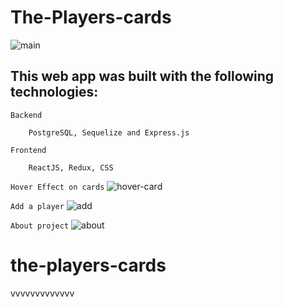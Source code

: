 # The-Players-cards

![main](https://user-images.githubusercontent.com/67078790/149646174-eb9a94f0-710c-4029-984d-12827f4d5135.png)

## This web app was built with the following technologies:

`Backend` 
```
    PostgreSQL, Sequelize and Express.js
```

`Frontend` 
```
    ReactJS, Redux, CSS
```

`Hover Effect on cards`
![hover-card](https://user-images.githubusercontent.com/67078790/149646209-108f4d45-11c7-4fbb-b62c-13a352467a28.png)


`Add a player`
![add](https://user-images.githubusercontent.com/67078790/149646233-52a6b1d1-eab1-4c69-b90b-c642f101dab6.png)


`About project`
![about](https://user-images.githubusercontent.com/67078790/149646236-5423b5ef-5e97-41df-83a0-1da0330d12f0.png)


# the-players-cards


vvvvvvvvvvvvv
